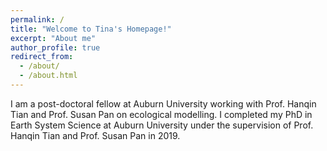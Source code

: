 ```yaml
---
permalink: /
title: "Welcome to Tina's Homepage!"
excerpt: "About me"
author_profile: true
redirect_from: 
  - /about/
  - /about.html
---
```


I am a post-doctoral fellow at Auburn University working with Prof. Hanqin Tian and Prof. Susan Pan on ecological modelling. I completed my PhD in Earth System Science at Auburn University under the supervision of Prof. Hanqin Tian and Prof. Susan Pan in 2019.
